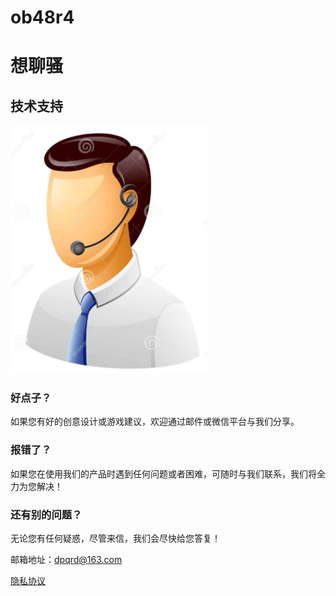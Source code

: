# ob48r4
# 想聊骚

## 技术支持

 ![image](https://github.com/ce43236716/chengrenyeyue/raw/master/call_man.png)

### 好点子？

如果您有好的创意设计或游戏建议，欢迎通过邮件或微信平台与我们分享。

### 报错了？

如果您在使用我们的产品时遇到任何问题或者困难，可随时与我们联系，我们将全力为您解决！

### 还有别的问题？

无论您有任何疑惑，尽管来信，我们会尽快给您答复！

邮箱地址：dpqrd@163.com

[隐私协议](https://github.com/ce43236716/chengrenyeyue/raw/master/privacy.cmd)
